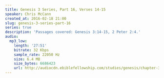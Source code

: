 ```yaml
---
title: Genesis 3 Series, Part 16, Verses 14-15
speaker: Chris McCann
created_at: 2016-02-18 21:00
slug: genesis-3-series-part-16
series: true
description: 'Passages covered: Genesis 3:14-15, 2 Peter 2:4.'
audio:
  mp3_low:
    length: '27:51'
    bitrate: 32 Kbps
    sample_rate: 22050 Hz
    size: 6.4 MB
    size_bytes: 6686423
    url: http://audiocdn.ebiblefellowship.com/studies/genesis/chapter-3/2016.02.18_McCann_-_Genesis_3_Series_Part_16.mp3
---
```

